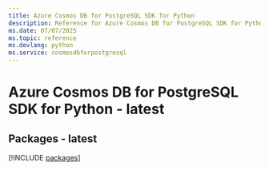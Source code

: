 ```yaml
---
title: Azure Cosmos DB for PostgreSQL SDK for Python
description: Reference for Azure Cosmos DB for PostgreSQL SDK for Python
ms.date: 07/07/2025
ms.topic: reference
ms.devlang: python
ms.service: cosmosdbforpostgresql
---
```

# Azure Cosmos DB for PostgreSQL SDK for Python - latest
## Packages - latest
[!INCLUDE [packages](cosmos-db-for-postgresql-index.md)]